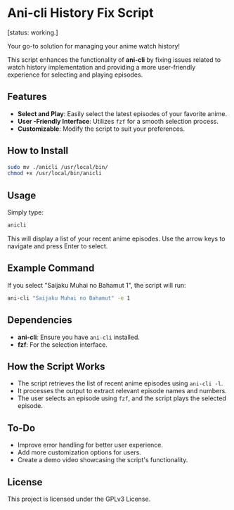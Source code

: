 # Ani-cli History Fix Script
[status: working.]

Your go-to solution for managing your anime watch history!

This script enhances the functionality of **ani-cli** by fixing issues related to watch history implementation and providing a more user-friendly experience for selecting and playing episodes.

## Features
- **Select and Play**: Easily select the latest episodes of your favorite anime.
- **User -Friendly Interface**: Utilizes `fzf` for a smooth selection process.
- **Customizable**: Modify the script to suit your preferences.

## How to Install
```bash
sudo mv ./anicli /usr/local/bin/
chmod +x /usr/local/bin/anicli
```

## Usage
Simply type:
```bash
anicli
```
This will display a list of your recent anime episodes. Use the arrow keys to navigate and press Enter to select.

## Example Command
If you select "Saijaku Muhai no Bahamut 1", the script will run:
```bash
ani-cli "Saijaku Muhai no Bahamut" -e 1
```

## Dependencies
- **ani-cli**: Ensure you have `ani-cli` installed.
- **fzf**: For the selection interface.

## How the Script Works
- The script retrieves the list of recent anime episodes using `ani-cli -l`.
- It processes the output to extract relevant episode names and numbers.
- The user selects an episode using `fzf`, and the script plays the selected episode.

## To-Do
- Improve error handling for better user experience.
- Add more customization options for users.
- Create a demo video showcasing the script's functionality.

## License
This project is licensed under the GPLv3 License.
